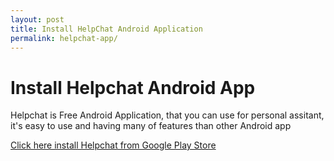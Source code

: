 ```yaml
---
layout: post
title: Install HelpChat Android Application
permalink: helpchat-app/
---
```


<div class="jumbotron">
  <h1>Install Helpchat Android App</h1>
  <p> Helpchat is Free Android Application, that you can use for personal assitant, it's easy to use and having many of features than other Android app<p><a class="btn btn-primary btn-lg" href="http://goo.gl/yppmVv" role="button">Click here install Helpchat from Google Play Store</a></p></center>
</div>
